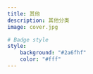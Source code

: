 ```yaml
---
title: 其他
description: 其他分类
image: cover.jpg

# Badge style
style:
    background: "#2a6fhf"
    color: "#fff"
---
```


